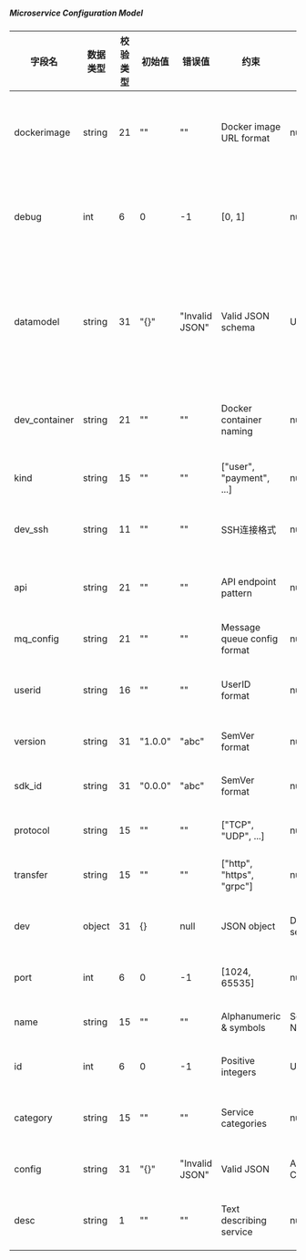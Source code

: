##### Microservice Configuration Model
| 字段名           | 数据类型   | 校验类型 | 初始值     | 错误值            | 约束                          | 关联                   | 标签         | 说明                           |
|---------------|--------|------|---------|----------------|-----------------------------|----------------------|------------|------------------------------|
| dockerimage   | string | 21   | ""      | ""             | Docker image URL format     | null                 | Docker镜像地址 | Docker镜像的完整地址，用于部署服务         |
| debug         | int    | 6    | 0       | -1             | [0, 1]                      | null                 | 调试模式       | 启用调试标志，0为关闭，1为开启             |
| datamodel     | string | 31   | "{}"    | "Invalid JSON" | Valid JSON schema           | User model           | 数据模型       | 定义了用户相关的数据模型和权限等复杂配置的JSON字符串 |
| dev_container | string | 21   | ""      | ""             | Docker container naming     | null                 | 开发容器       | 开发环境下的容器名称或路径                |
| kind          | string | 15   | ""      | ""             | ["user", "payment", ...]    | null                 | 服务类型       | 服务的类别标识                      |
| dev_ssh       | string | 11   | ""      | ""             | SSH连接格式                     | null                 | 开发SSH      | 连接开发环境的SSH信息                 |
| api           | string | 21   | ""      | ""             | API endpoint pattern        | null                 | API地址      | 服务API的访问地址                   |
| mq_config     | string | 21   | ""      | ""             | Message queue config format | null                 | 消息队列配置     | 消息队列的配置信息                    |
| userid        | string | 16   | ""      | ""             | UserID format               | null                 | 用户ID       | 创建或管理此配置的用户ID                |
| version       | string | 31   | "1.0.0" | "abc"          | SemVer format               | null                 | 服务版本       | 服务的当前版本号                     |
| sdk_id        | string | 31   | "0.0.0" | "abc"          | SemVer format               | null                 | SDK版本      | 关联SDK的版本号                    |
| protocol      | string | 15   | ""      | ""             | ["TCP", "UDP", ...]         | null                 | 通信协议       | 服务使用的通信协议                    |
| transfer      | string | 15   | ""      | ""             | ["http", "https", "grpc"]   | null                 | 数据传输方式     | 数据交互的传输协议                    |
| dev           | object | 31   | {}      | null           | JSON object                 | Development settings | 开发设置       | 开发阶段特定的配置信息                  |
| port          | int    | 6    | 0       | -1             | [1024, 65535]               | null                 | 服务端口       | 服务监听的端口号                     |
| name          | string | 15   | ""      | ""             | Alphanumeric & symbols      | Service Name         | 服务名称       | 微服务的标识名称                     |
| id            | int    | 6    | 0       | -1             | Positive integers           | Unique ID            | 服务ID       | 服务的唯一标识符                     |
| category      | string | 15   | ""      | ""             | Service categories          | null                 | 服务类别       | 服务的分类，如经典服务                  |
| config        | string | 31   | "{}"    | "Invalid JSON" | Valid JSON                  | Additional Config    | 额外配置       | 附加的配置信息                      |
| desc          | string | 1    | ""      | ""             | Text describing service     | null                 | 服务描述       | 对服务功能的简短描述                   |